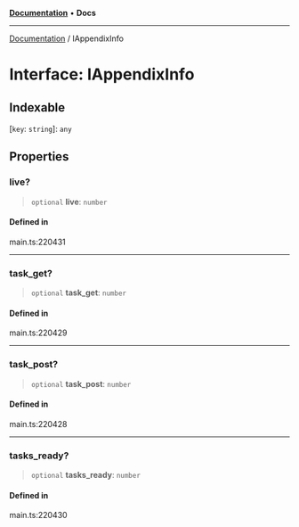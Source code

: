 [**Documentation**](../README.md) • **Docs**

***

[Documentation](../globals.md) / IAppendixInfo

# Interface: IAppendixInfo

## Indexable

 \[`key`: `string`\]: `any`

## Properties

### live?

> `optional` **live**: `number`

#### Defined in

main.ts:220431

***

### task\_get?

> `optional` **task\_get**: `number`

#### Defined in

main.ts:220429

***

### task\_post?

> `optional` **task\_post**: `number`

#### Defined in

main.ts:220428

***

### tasks\_ready?

> `optional` **tasks\_ready**: `number`

#### Defined in

main.ts:220430

